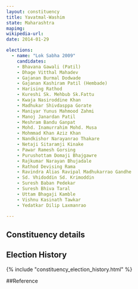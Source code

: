 ```yaml
---
layout: constituency
title: Yavatmal-Washim
state: Maharashtra
mapimg: 
wikipedia-url: 
date: 2014-01-29

elections: 
  - name: "Lok Sabha 2009"
    candidates: 
    - Bhavana Gawali (Patil) 
    - Dhage Vitthal Mahadev 
    - Gajanan Burmal Dodwade 
    - Gajanan Kashiram Patil (Hembade) 
    - Harising Rathod 
    - Kureshi Sk. Mehbub Sk.Fattu 
    - Kwaja Nasiroddine Khan 
    - Madhukar Shivdasppa Gorate 
    - Maniyar Yunus Mahmood Zahmi 
    - Manoj Janardan Patil 
    - Meshram Bandu Ganpat 
    - Mohd. Inamurrahim Mohd. Musa 
    - Mohmmad Khan Aziz Khan 
    - Nandkishor Narayanrao Thakare 
    - Netaji Sitaramji Kinake 
    - Pawar Ramesh Gorsing 
    - Purushottam Domaji Bhajgawre 
    - Rajkumar Narayan Bhujadale 
    - Rathod Devising Rama 
    - Ravindra Alias Ravipal Madhukarrao Gandhe 
    - Sd. Vhidoddin Sd. Krimoddin 
    - Suresh Baban Pedekar 
    - Suresh Bhiva Taral 
    - Uttam Bhagaji Kamble 
    - Vishnu Kasinath Tawkar 
    - Yedatkar Dilip Laxmanrao 

---
```

## Constituency details


## Election History
{% include "constituency_election_history.html" %}

##Reference
